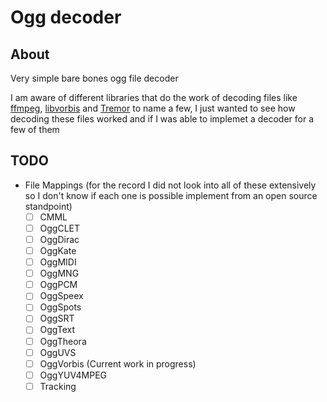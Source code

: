 # Ogg decoder

## About
Very simple bare bones ogg file decoder

I am aware of different libraries that do the work of decoding files like [ffmpeg](http://ffmpeg.org/), [libvorbis](http://vorbis.com/) and [Tremor](https://wiki.xiph.org/Tremor) to name a few, I just wanted to see how decoding these files worked and if I was able to implemet a decoder for a few of them

## TODO

- File Mappings
(for the record I did not look into all of these
extensively so I don't know if each one is possible
implement from an open source standpoint)
  - [ ] CMML
  - [ ] OggCLET
  - [ ] OggDirac
  - [ ] OggKate
  - [ ] OggMIDI
  - [ ] OggMNG
  - [ ] OggPCM
  - [ ] OggSpeex
  - [ ] OggSpots
  - [ ] OggSRT
  - [ ] OggText
  - [ ] OggTheora
  - [ ] OggUVS
  - [ ] OggVorbis (Current work in progress)
  - [ ] OggYUV4MPEG
  - [ ] Tracking
